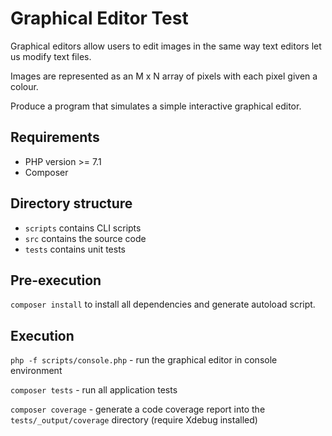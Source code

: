 # Graphical Editor Test
Graphical editors allow users to edit images in the same way text editors let us modify text
files.

Images are represented as an M x N array of pixels with each pixel given a colour.

Produce a program that simulates a simple interactive graphical editor.

## Requirements
- PHP version >= 7.1
- Composer

## Directory structure
- `scripts` contains CLI scripts
- `src` contains the source code
- `tests` contains unit tests

## Pre-execution
`composer install` to install all dependencies and generate autoload script.

## Execution
`php -f scripts/console.php` - run the graphical editor in console environment

`composer tests` - run all application tests

`composer coverage` - generate a code coverage report into the `tests/_output/coverage` directory (require Xdebug installed)
